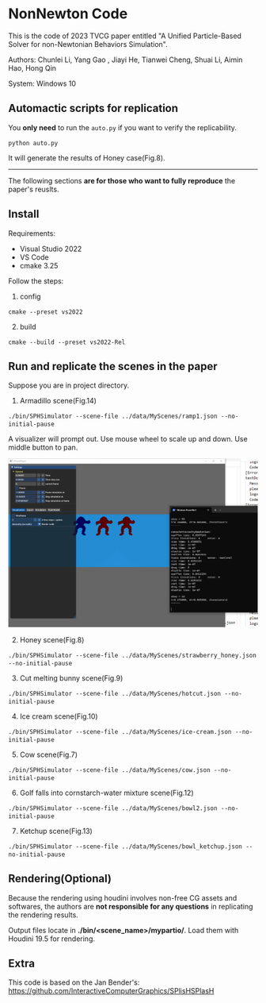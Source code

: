 # NonNewton Code
This is the code of 2023 TVCG paper entitled
"A Unified Particle-Based Solver for non-Newtonian Behaviors Simulation".

Authors: Chunlei Li, Yang Gao , Jiayi He, Tianwei Cheng, Shuai Li, Aimin Hao, Hong Qin

System: Windows 10

## Automactic scripts for replication

You **only need** to run the `auto.py` if you want to verify the replicability.

```
python auto.py
```

It will generate the results of Honey case(Fig.8).

---
The following sections **are for those who want to fully reproduce** the paper's reuslts.

## Install
Requirements:
- Visual Studio 2022
- VS Code
- cmake 3.25

Follow the steps:
1. config
```
cmake --preset vs2022
```
2. build
```
cmake --build --preset vs2022-Rel
```

## Run and replicate the scenes in the paper

Suppose you are in project directory.

1. Armadillo scene(Fig.14)
```
./bin/SPHSimulator --scene-file ../data/MyScenes/ramp1.json --no-initial-pause
```

A visualizer will prompt out. Use mouse wheel to scale up and down. Use middle button to pan.

![arma](image.png)

2. Honey scene(Fig.8)
```
./bin/SPHSimulator --scene-file ../data/MyScenes/strawberry_honey.json --no-initial-pause
```

3. Cut melting bunny scene(Fig.9)

```
./bin/SPHSimulator --scene-file ../data/MyScenes/hotcut.json --no-initial-pause
```

4. Ice cream scene(Fig.10)

```
./bin/SPHSimulator --scene-file ../data/MyScenes/ice-cream.json --no-initial-pause
```

5. Cow scene(Fig.7)

```
./bin/SPHSimulator --scene-file ../data/MyScenes/cow.json --no-initial-pause
```

6. Golf falls into cornstarch-water mixture scene(Fig.12)

```
./bin/SPHSimulator --scene-file ../data/MyScenes/bowl2.json --no-initial-pause
```

7. Ketchup scene(Fig.13)

```
./bin/SPHSimulator --scene-file ../data/MyScenes/bowl_ketchup.json --no-initial-pause
```

## Rendering(Optional)

Because the rendering using houdini involves non-free CG assets and softwares, the authors are **not responsible for any questions** in replicating the rendering results.

Output files locate in **./bin/<scene_name>/mypartio/**. Load them with Houdini 19.5 for rendering.



## Extra
This code is based on the Jan Bender's: https://github.com/InteractiveComputerGraphics/SPlisHSPlasH 